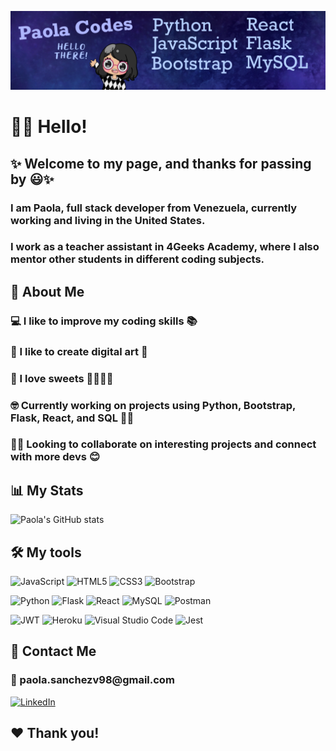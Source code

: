 

<a href="https://www.linkedin.com/in/paola-sanchez-5139841b8/">![Header](https://github.com/paola-codes/paola-codes/blob/main/Github-Banner2.png)</a>

<h1>👩‍💻 Hello!</h1>

<h2>✨ Welcome to my page, and thanks for passing by 😃✨</h2>

<h3>I am Paola, full stack developer from Venezuela, currently working and living in the United States.</h3>
<h3>I work as a teacher assistant in 4Geeks Academy, where I also mentor other students in different coding subjects.</h3>

<h2>🌺 About Me</h2>

<h3>💻 I like to improve my coding skills 📚</h3>
<h3>🎨 I like to create digital art 🦄</h3>
<h3>🍰 I love sweets 🍓🍯🍫🍪</h3>
<h3>🤓 Currently working on projects using Python, Bootstrap, Flask, React, and SQL ✍🏽</h3>
<h3>🤝🏾 Looking to collaborate on interesting projects and connect with more devs 😊</h3>

<h2>📊 My Stats</h2>

<a>![Paola's GitHub stats](https://github-readme-stats.vercel.app/api?username=paola-codes&show_icons=true&theme=radical)</a>

<h2>🛠️ My tools</h2>

![JavaScript](https://img.shields.io/badge/javascript-%23323330.svg?style=for-the-badge&logo=javascript&logoColor=%23F7DF1E)
![HTML5](https://img.shields.io/badge/html5-%23E34F26.svg?style=for-the-badge&logo=html5&logoColor=white)
![CSS3](https://img.shields.io/badge/css3-%231572B6.svg?style=for-the-badge&logo=css3&logoColor=white)
![Bootstrap](https://img.shields.io/badge/bootstrap-%23563D7C.svg?style=for-the-badge&logo=bootstrap&logoColor=white)

![Python](https://img.shields.io/badge/python-3670A0?style=for-the-badge&logo=python&logoColor=ffdd54)
![Flask](https://img.shields.io/badge/flask-%23000.svg?style=for-the-badge&logo=flask&logoColor=white)
![React](https://img.shields.io/badge/react-%2320232a.svg?style=for-the-badge&logo=react&logoColor=%2361DAFB)
![MySQL](https://img.shields.io/badge/mysql-%2300f.svg?style=for-the-badge&logo=mysql&logoColor=white)
![Postman](https://img.shields.io/badge/Postman-FF6C37?style=for-the-badge&logo=postman&logoColor=white)

![JWT](https://img.shields.io/badge/JWT-black?style=for-the-badge&logo=JSON%20web%20tokens)
![Heroku](https://img.shields.io/badge/heroku-%23430098.svg?style=for-the-badge&logo=heroku&logoColor=white)
![Visual Studio Code](https://img.shields.io/badge/Visual%20Studio%20Code-0078d7.svg?style=for-the-badge&logo=visual-studio-code&logoColor=white)
![Jest](https://img.shields.io/badge/-jest-%23C21325?style=for-the-badge&logo=jest&logoColor=white)

<h2>📮 Contact Me</h2>

<h3>📧 paola.sanchezv98@gmail.com</h3>

<a href="https://www.linkedin.com/in/paola-sanchez98/">![LinkedIn](https://img.shields.io/badge/linkedin-%230077B5.svg?style=for-the-badge&logo=linkedin&logoColor=white)</a>

<h2>❤️ Thank you!</h2>


